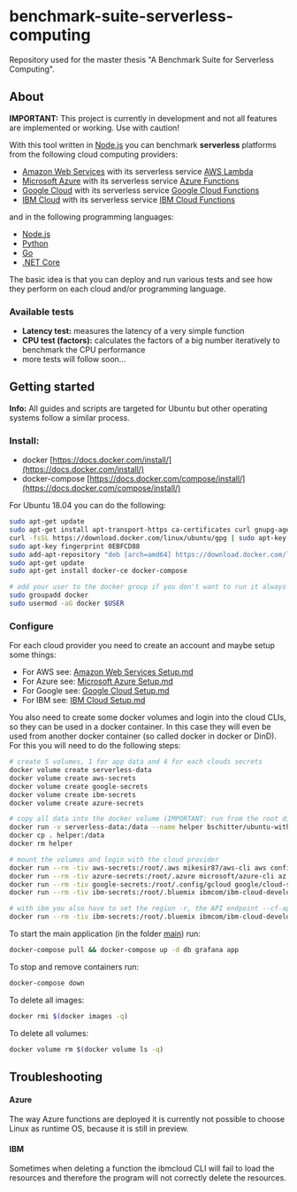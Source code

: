 # benchmark-suite-serverless-computing
Repository used for the master thesis "A Benchmark Suite for Serverless Computing".

## About

**IMPORTANT:** This project is currently in development and not all features are implemented or working. Use with caution!

With this tool written in [Node.js](https://nodejs.org/) you can benchmark **serverless** platforms from the following cloud computing providers:

  - [Amazon Web Services](https://aws.amazon.com/) with its serverless service [AWS Lambda](https://aws.amazon.com/lambda/features/)
  - [Microsoft Azure](https://azure.microsoft.com/) with its serverless service [Azure Functions](https://azure.microsoft.com/en-us/services/functions/)
  - [Google Cloud](https://cloud.google.com/) with its serverless service [Google Cloud Functions](https://cloud.google.com/functions/)
  - [IBM Cloud](https://www.ibm.com/cloud/) with its serverless service [IBM Cloud Functions](https://www.ibm.com/cloud/functions)

and in the following programming languages:

  - [Node.js](https://nodejs.org/)
  - [Python](https://www.python.org/)
  - [Go](https://golang.org/)
  - [.NET Core](https://dotnet.microsoft.com/)

The basic idea is that you can deploy and run various tests and see how they perform on each cloud and/or programming language.

### Available tests

  - **Latency test:** measures the latency of a very simple function
  - **CPU test (factors):** calculates the factors of a big number iteratively to benchmark the CPU performance
  - more tests will follow soon...

## Getting started

**Info:** All guides and scripts are targeted for Ubuntu but other operating systems follow a similar process.

### Install:

- docker [https://docs.docker.com/install/](https://docs.docker.com/install/)
- docker-compose [https://docs.docker.com/compose/install/](https://docs.docker.com/compose/install/)

For Ubuntu 18.04 you can do the following:

```bash
sudo apt-get update
sudo apt-get install apt-transport-https ca-certificates curl gnupg-agent software-properties-common
curl -fsSL https://download.docker.com/linux/ubuntu/gpg | sudo apt-key add -
sudo apt-key fingerprint 0EBFCD88
sudo add-apt-repository "deb [arch=amd64] https://download.docker.com/linux/ubuntu bionic stable"
sudo apt-get update
sudo apt-get install docker-ce docker-compose

# add your user to the docker group if you don't want to run it always with sudo (requires logout and login)
sudo groupadd docker
sudo usermod -aG docker $USER
```

### Configure

For each cloud provider you need to create an account and maybe setup some things:

  - For AWS see: [Amazon Web Services Setup.md](aws/Amazon%20Web%20Services%20Setup.md)
  - For Azure see: [Microsoft Azure Setup.md](azure/Microsoft%20Azure%20Setup.md)
  - For Google see: [Google Cloud Setup.md](google/Google%20Cloud%20Setup.md)
  - For IBM see: [IBM Cloud Setup.md](ibm/IBM%20Cloud%20Setup.md)

You also need to create some docker volumes and login into the cloud CLIs, so they can be used in a docker container.
In this case they will even be used from another docker container (so called docker in docker or DinD).
For this you will need to do the following steps:

```bash
# create 5 volumes, 1 for app data and 4 for each clouds secrets
docker volume create serverless-data
docker volume create aws-secrets
docker volume create google-secrets
docker volume create ibm-secrets
docker volume create azure-secrets

# copy all data into the docker volume (IMPORTANT: run from the root directory!)
docker run -v serverless-data:/data --name helper bschitter/ubuntu-with-zip
docker cp . helper:/data
docker rm helper

# mount the volumes and login with the cloud provider
docker run --rm -tiv aws-secrets:/root/.aws mikesir87/aws-cli aws configure
docker run --rm -tiv azure-secrets:/root/.azure microsoft/azure-cli az login
docker run --rm -tiv google-secrets:/root/.config/gcloud google/cloud-sdk gcloud init
docker run --rm -tiv ibm-secrets:/root/.bluemix ibmcom/ibm-cloud-developer-tools-amd64 ibmcloud login

# with ibm you also have to set the region -r, the API endpoint --cf-api, the organization -o and the space -s
docker run --rm -tiv ibm-secrets:/root/.bluemix ibmcom/ibm-cloud-developer-tools-amd64 ibmcloud target -r <YOUR_REGION> --cf-api https://api.<YOUR_REGION>.bluemix.net -o <YOUR_ORGANIZATION> -s <YOUR_SPACE>
```

To start the main application (in the folder [main](main/)) run:

```bash
docker-compose pull && docker-compose up -d db grafana app
```

To stop and remove containers run:

```bash
docker-compose down
```

To delete all images:

```bash
docker rmi $(docker images -q)
```

To delete all volumes:

```bash
docker volume rm $(docker volume ls -q)
```


## Troubleshooting

#### Azure

The way Azure functions are deployed it is currently not possible to choose Linux as runtime OS, because it is still in preview.

#### IBM

Sometimes when deleting a function the ibmcloud CLI will fail to load the resources and therefore the program will not correctly delete the resources.